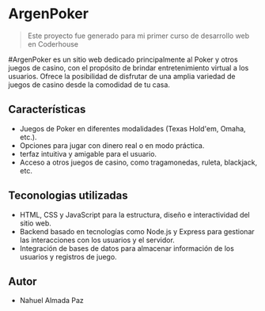 # ArgenPoker

> Este proyecto fue generado para mi primer curso de desarrollo web en Coderhouse

#ArgenPoker es un sitio web dedicado principalmente al Poker y otros juegos de casino, con el propósito de brindar entretenimiento virtual a los usuarios. Ofrece la posibilidad de disfrutar de una amplia variedad de juegos de casino desde la comodidad de tu casa.

## Características

- Juegos de Poker en diferentes modalidades (Texas Hold'em, Omaha, etc.).
- Opciones para jugar con dinero real o en modo práctica.
- terfaz intuitiva y amigable para el usuario.
- Acceso a otros juegos de casino, como tragamonedas, ruleta, blackjack, etc.

## Teconologias utilizadas

- HTML, CSS y JavaScript para la estructura, diseño e interactividad del sitio web.
- Backend basado en tecnologías como Node.js y Express para gestionar las interacciones con los usuarios y el servidor.
- Integración de bases de datos para almacenar información de los usuarios y registros de juego.

## Autor

- Nahuel Almada Paz
